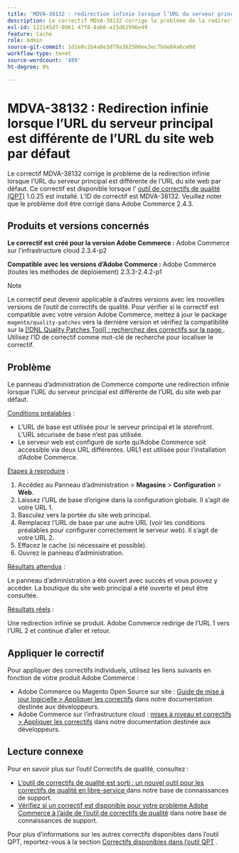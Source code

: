 ```yaml
---
title: 'MDVA-38132 : redirection infinie lorsque l’URL du serveur principal est différente de l’URL du site web par défaut'
description: Le correctif MDVA-38132 corrige le problème de la redirection infinie lorsque l’URL du serveur principal est différente de l’URL du site web par défaut. Ce correctif est disponible lorsque l’[outil de correctifs de qualité (QPT)](https://devdocs.magento.com/guides/v2.4/comp-mgr/patching.html#mqp) 1.0.25 est installé. L’ID de correctif est MDVA-38132. Veuillez noter que le problème doit être corrigé dans Adobe Commerce 2.4.3.
exl-id: 122145d7-0961-47f8-8ab6-a15d62996e49
feature: Cache
role: Admin
source-git-commit: 1d2e0c1b4a8e3d79a362500ee3ec7bde84a6ce0d
workflow-type: tm+mt
source-wordcount: '489'
ht-degree: 0%

---
```


# MDVA-38132 : Redirection infinie lorsque l’URL du serveur principal est différente de l’URL du site web par défaut

Le correctif MDVA-38132 corrige le problème de la redirection infinie lorsque l’URL du serveur principal est différente de l’URL du site web par défaut. Ce correctif est disponible lorsque l’ [outil de correctifs de qualité (QPT)](https://devdocs.magento.com/guides/v2.4/comp-mgr/patching.html#mqp) 1.0.25 est installé. L’ID de correctif est MDVA-38132. Veuillez noter que le problème doit être corrigé dans Adobe Commerce 2.4.3.

## Produits et versions concernés

**Le correctif est créé pour la version Adobe Commerce :**
Adobe Commerce sur l’infrastructure cloud 2.3.4-p2

**Compatible avec les versions d’Adobe Commerce :**
Adobe Commerce (toutes les méthodes de déploiement) 2.3.3-2.4.2-p1
>[!NOTE]
>
>Le correctif peut devenir applicable à d’autres versions avec les nouvelles versions de l’outil de correctifs de qualité. Pour vérifier si le correctif est compatible avec votre version Adobe Commerce, mettez à jour le package `magento/quality-patches` vers la dernière version et vérifiez la compatibilité sur la [[!DNL Quality Patches Tool] : recherchez des correctifs sur la page ](https://devdocs.magento.com/quality-patches/tool.html#patch-grid). Utilisez l’ID de correctif comme mot-clé de recherche pour localiser le correctif.

## Problème

Le panneau d’administration de Commerce comporte une redirection infinie lorsque l’URL du serveur principal est différente de l’URL du site web par défaut.

<u>Conditions préalables</u> :

* L’URL de base est utilisée pour le serveur principal et le storefront. L’URL sécurisée de base n’est pas utilisée.
* Le serveur web est configuré de sorte qu’Adobe Commerce soit accessible via deux URL différentes. URL1 est utilisée pour l’installation d’Adobe Commerce.

<u>Étapes à reproduire</u> :

1. Accédez au Panneau d’administration > **Magasins** > **Configuration** > **Web**.
1. Laissez l’URL de base d’origine dans la configuration globale. Il s’agit de votre URL 1.
1. Basculez vers la portée du site web principal.
1. Remplacez l’URL de base par une autre URL (voir les conditions préalables pour configurer correctement le serveur web). Il s’agit de votre URL 2.
1. Effacez le cache (si nécessaire et possible).
1. Ouvrez le panneau d’administration.

<u>Résultats attendus</u> :

Le panneau d’administration a été ouvert avec succès et vous pouvez y accéder. La boutique du site web principal a été ouverte et peut être consultée.

<u>Résultats réels</u> :

Une redirection infinie se produit. Adobe Commerce redirige de l’URL 1 vers l’URL 2 et continue d’aller et retour.

## Appliquer le correctif

Pour appliquer des correctifs individuels, utilisez les liens suivants en fonction de votre produit Adobe Commerce :

* Adobe Commerce ou Magento Open Source sur site : [Guide de mise à jour logicielle > Appliquer les correctifs](https://devdocs.magento.com/guides/v2.4/comp-mgr/patching/mqp.html) dans notre documentation destinée aux développeurs.
* Adobe Commerce sur l’infrastructure cloud : [mises à niveau et correctifs > Appliquer les correctifs](https://devdocs.magento.com/cloud/project/project-patch.html) dans notre documentation destinée aux développeurs.

## Lecture connexe

Pour en savoir plus sur l’outil Correctifs de qualité, consultez :

* [ L’outil de correctifs de qualité est sorti : un nouvel outil pour les correctifs de qualité en libre-service ](/help/announcements/adobe-commerce-announcements/magento-quality-patches-released-new-tool-to-self-serve-quality-patches.md) dans notre base de connaissances de support.
* [Vérifiez si un correctif est disponible pour votre problème Adobe Commerce à l’aide de l’outil de correctifs de qualité](/help/support-tools/patches-available-in-qpt-tool/check-patch-for-magento-issue-with-magento-quality-patches.md) dans notre base de connaissances de support.

Pour plus d’informations sur les autres correctifs disponibles dans l’outil QPT, reportez-vous à la section [Correctifs disponibles dans l’outil QPT](https://support.magento.com/hc/en-us/sections/360010506631-Patches-available-in-QPT-tool-) .
